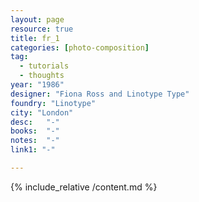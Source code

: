 ```yaml
---
layout: page
resource: true
title: fr_1
categories: [photo-composition]
tag:
  - tutorials
  - thoughts
year: "1986"
designer: "Fiona Ross and Linotype Type"
foundry: "Linotype"
city: "London"
desc:   "-"
books:  "-"
notes:  "-"
link1: "-"

---
```


{% include_relative /content.md %}
